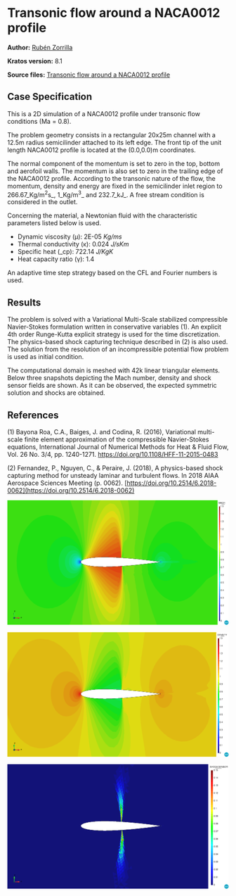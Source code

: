 # Transonic flow around a NACA0012 profile

**Author:** [Rubén Zorrilla](https://github.com/rubenzorrilla)

**Kratos version:** 8.1

**Source files:** [Transonic flow around a NACA0012 profile](https://github.com/KratosMultiphysics/Examples/tree/master/fluid_dynamics/validation/compressible_naca_0012_Ma_0.8/source)

## Case Specification
This is a 2D simulation of a NACA0012 profile under transonic flow conditions (Ma = 0.8).

The problem geometry consists in a rectangular 20x25m channel with a 12.5m radius semicilinder attached to its left edge. The front tip of the unit length NACA0012 profile is located at the (0.0,0.0)m coordinates.

The normal component of the momentum is set to zero in the top, bottom and aerofoil walls. The momentum is also set to zero in the trailing edge of the NACA0012 profile. According to the transonic nature of the flow, the momentum, density and energy are fixed in the semicilinder inlet region to 266.67_Kg/m<sup>2</sup>s_, 1_Kg/m<sup>3</sup>_ and 232.7_kJ_. A free stream condition is considered in the outlet.

Concerning the material, a Newtonian fluid with the characteristic parameters listed below is used.
* Dynamic viscosity (&mu;): 2E-05 _Kg/ms_
* Thermal conductivity (&kappa;): 0.024 _J/sKm_
* Specific heat (_c<inf>p</inf>): 722.14 _J/KgK_
* Heat capacity ratio (&gamma;): 1.4

An adaptive time step strategy based on the CFL and Fourier numbers is used.

## Results
The problem is solved with a Variational Multi-Scale stabilized compressible Navier-Stokes formulation written in conservative variables (1). An explicit 4th order Runge-Kutta explicit strategy is used for the time discretization. The physics-based shock capturing technique described in (2) is also used. The solution from the resolution of an incompressible potential flow problem is used as initial condition.

The computational domain is meshed with 42k linear triangular elements. Below three snapshots depicting the Mach number, density and shock sensor fields are shown. As it can be observed, the expected symmetric solution and shocks are obtained.

## References
(1) Bayona Roa, C.A., Baiges, J. and Codina, R. (2016), Variational multi-scale finite element approximation of the compressible Navier-Stokes equations, International Journal of Numerical Methods for Heat & Fluid Flow, Vol. 26 No. 3/4, pp. 1240-1271. [https://doi.org/10.1108/HFF-11-2015-0483 ](https://doi.org/10.1108/HFF-11-2015-0483 )

(2) Fernandez, P., Nguyen, C., & Peraire, J. (2018), A physics-based shock capturing method for unsteady laminar and turbulent flows. In 2018 AIAA Aerospace Sciences Meeting (p. 0062). [https://doi.org/10.2514/6.2018-0062](https://doi.org/10.2514/6.2018-0062)

<p align="center">
  <img src="data/transonic_naca_0012_mach.png" alt="Transonic flow around a NACA0012 profile Mach number field." style="width: 600px;"/>
</p>

<p align="center">
  <img src="data/transonic_naca_0012_density.png" alt="Transonic flow around a NACA0012 profile density field [Kg/m<sup>3</sup>]." style="width: 600px;"/>
</p>


<p align="center">
  <img src="data/transonic_naca_0012_shock_sensor.png" alt="Transonic flow around a NACA0012 profile shock sensor field." style="width: 600px;"/>
</p>